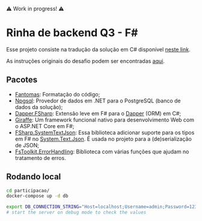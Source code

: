 :warning: Work in progress! :warning:

# Rinha de backend Q3 - F#

Esse projeto consiste na tradução da solução em C# disponível [neste link](https://github.com/andr3marra/rinha-de-backend-2023-q3-csharp).

As instruções originais do desafio podem ser encontradas [aqui](https://github.com/zanfranceschi/rinha-de-backend-2023-q3/blob/main/INSTRUCOES.md).

## Pacotes

* [Fantomas](https://github.com/fsprojects/fantomas): Formatação do código;
* [Npgsql](https://github.com/npgsql/npgsql): Provedor de dados em .NET para o PostgreSQL (banco de dados da solução);
* [Dapper.FSharp](https://github.com/Dzoukr/Dapper.FSharp): Extensão leve em F# para o [Dapper](https://github.com/DapperLib/Dapper) (ORM) em C#;
* [Giraffe](https://github.com/giraffe-fsharp/Giraffe): Um framework funcional nativo para desenvolvimento Web com o ASP.NET Core em F#;
* [FSharp.SystemTextJson](https://github.com/Tarmil/FSharp.SystemTextJson): Essa biblioteca adicionar suporte para os tipos em F# no [System.Text.Json](https://devblogs.microsoft.com/dotnet/try-the-new-system-text-json-apis/). É usada no projeto para a (de)serialização de JSON;
* [FsToolkit.ErrorHandling](https://github.com/demystifyfp/FsToolkit.ErrorHandling): Biblioteca com várias funções que ajudam no tratamento de erros.

## Rodando local

```bash
cd participacao/
docker-compose up -d db

export DB_CONNECTION_STRING="Host=localhost;Username=admin;Password=123;Database=rinha;Connection Pruning Interval=1;Connection Idle Lifetime=2;Enlist=false;No Reset On Close=true"
# start the server on debug mode to check the values
```